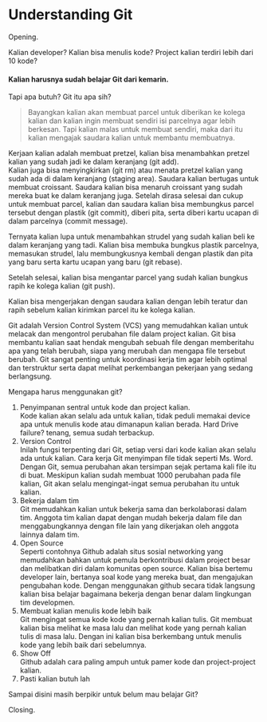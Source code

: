 # Understanding Git #

Opening.

Kalian developer? Kalian bisa menulis kode? Project kalian terdiri lebih dari 10 kode?

#### Kalian harusnya sudah belajar Git dari kemarin. ####

Tapi apa butuh? Git itu apa sih?

>Bayangkan kalian akan membuat parcel untuk diberikan ke kolega kalian dan kalian ingin membuat sendiri isi parcelnya agar lebih berkesan.
Tapi kalian malas untuk membuat sendiri, maka dari itu kalian mengajak saudara kalian untuk membantu membuatnya.

Kerjaan kalian adalah membuat pretzel, kalian bisa menambahkan pretzel kalian yang sudah jadi ke dalam keranjang (git add).\
Kalian juga bisa menyingkirkan (git rm) atau menata pretzel kalian yang sudah ada di dalam keranjang (staging area).
Saudara kalian bertugas untuk membuat croissant. Saudara kalian bisa menaruh croissant yang sudah mereka buat ke dalam keranjang juga.
Setelah dirasa selesai dan cukup untuk membuat parcel, kalian dan saudara kalian bisa membungkus parcel tersebut dengan plastik (git commit), diberi pita, serta diberi kartu ucapan di dalam parcelnya (commit message).

Ternyata kalian lupa untuk menambahkan strudel yang sudah kalian beli ke dalam keranjang yang tadi. Kalian bisa membuka bungkus plastik parcelnya, memasukan strudel, lalu membungkusnya kembali dengan plastik dan pita yang baru serta kartu ucapan yang baru (git rebase).

Setelah selesai, kalian bisa mengantar parcel yang sudah kalian bungkus rapih ke kolega kalian (git push).

Kalian bisa mengerjakan dengan saudara kalian dengan lebih teratur dan rapih sebelum kalian kirimkan parcel itu ke kolega kalian.

Git adalah Version Control System (VCS) yang memudahkan kalian untuk melacak dan mengontrol perubahan file dalam project kalian. Git bisa membantu kalian saat hendak mengubah sebuah file dengan memberitahu apa yang telah berubah, siapa yang merubah dan mengapa file tersebut berubah.
Git sangat penting untuk koordinasi kerja tim agar lebih optimal dan terstruktur serta dapat melihat perkembangan pekerjaan yang sedang berlangsung.

Mengapa harus menggunakan git?
1. Penyimpanan sentral untuk kode dan project kalian.\
Kode kalian akan selalu ada untuk kalian, tidak peduli memakai device apa untuk menulis kode atau dimanapun kalian berada. Hard Drive failure? tenang, semua sudah terbackup.
1. Version Control\
Inilah fungsi terpenting dari Git, setiap versi dari kode kalian akan selalu ada untuk kalian. Cara kerja Git menyimpan file tidak seperti Ms. Word. Dengan Git, semua perubahan akan tersimpan sejak pertama kali file itu di buat. Meskipun kalian sudah membuat 1000 perubahan pada file kalian, Git akan selalu mengingat-ingat semua perubahan itu untuk kalian.
1. Bekerja dalam tim\
Git memudahkan kalian untuk bekerja sama dan berkolaborasi dalam tim. Anggota tim kalian dapat dengan mudah bekerja dalam file dan menggabungkannya dengan file lain yang dikerjakan oleh anggota lainnya dalam tim.
1. Open Source\
Seperti contohnya Github adalah situs sosial networking yang memudahkan bahkan untuk pemula berkontribusi dalam project besar dan melibatkan diri dalam komunitas open source. Kalian bisa bertemu developer lain, bertanya soal kode yang mereka buat, dan mengajukan pengubahan kode. Dengan menggunakan github secara tidak langsung kalian bisa belajar bagaimana bekerja dengan benar dalam lingkungan tim developmen.
1. Membuat kalian menulis kode lebih baik\
Git mengingat semua kode kode yang pernah kalian tulis. Git membuat kalian bisa melihat ke masa lalu dan melihat kode yang pernah kalian tulis di masa lalu. Dengan ini kalian bisa berkembang untuk menulis kode yang lebih baik dari sebelumnya.
1. Show Off\
Github adalah cara paling ampuh untuk pamer kode dan project-project kalian.
1. Pasti kalian butuh lah

Sampai disini masih berpikir untuk belum mau belajar Git?

Closing.

